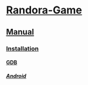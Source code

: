 # [Randora-Game](/README.md)

## [Manual](/manual/README.md)

### [Installation](/manual/installation/README.md)

#### [GDB](/manual/installation/gdb/README.md)

##### [Android](/manual/installation/gdb/android/README.md)



